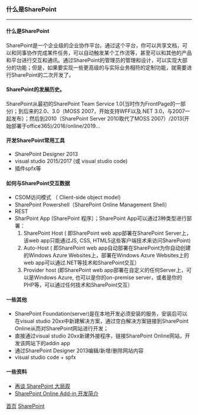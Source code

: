### 什么是SharePoint
-------

#### 什么是SharePoint
SharePoint是一个企业级的企业协作平台。通过这个平台，你可以共享文档，可以和同事协作完成某件任务，可以自动触发某个工作流等，甚至可以和其他的产品和平台进行交互和通讯。通过SharePoint的管理员的管理和设计，可以实现大部分的功能；但是，如果要实现一些更高级的与实际业务相符的定制功能，就需要进行SharePoint的二次开发了。

#### SharePoint的发展历史。
SharePoint从最初的SharePoint Team Service 1.0(当时作为FrontPage的一部分)；到后来的2.0、3.0（MOSS 2007，开始支持WFF以及.NET 3.0，与2007一起发布）；然后到2010（SharePoint Server 2010取代了MOSS 2007）/2013(开始部署于office365)/2016/online/2019...

#### 开发SharePoint常用工具
* SharePoint Designer 2013
* visual studio 2015/2017 (或 visual studio code)
* 插件spfx等

#### 如何与SharePoint交互数据
* CSOM访问模式 （ Client-side object model)
* SharePoint Powershell（SharePoint Online Management Shell）
* REST
* SharPoint App (SharePoint 程序）；SharePoint App可以通过3种类型进行部署：
  1. SharePoint Host ( 即SharePoint web app部署在SharePoint Server上，该web app只能通过JS, CSS, HTML5这些客户端技术来访问SharePoint)
  2. Auto-Host ( 即SharePoint web app自动部署在SharePoint为你自动创建的Windows Azure Websites上，部署在Windows Azure Websites上的web app可以通过.NET等技术和SharePoint交互）
  3. Provider host (即SharePoint web app部署在自定义的任何Server上，可以是Windows Azure, 也可以是你的on-premise server，或者是你的PHP等，可以通过任何技术和SharePoint交互）

#### 一些其他
* SharePoint Foundation(server)是在本地开发必须安装的服务，安装后可以在visual studio 20xx中新建解决方案，通过空白解决方案链接到SharePoint Online从而对SharePoint网站进行开发；
* 直接通过visual studio 20xx新建外接程序，链接SharePoint Online网站，开发该网站下的addin app
* 通过SharePoint Designer 2013编辑/新增/删除网站内容
* visual studio code + spfx


#### 一些资料
* [再谈 SharePoint 大局观](https://github.com/chenxizhang/office365dev/blob/master/docs/sharepoint.md)
* [SharePoint Online Add-in 开发简介](https://www.cnblogs.com/chenxizhang/p/8086816.html)




[首页](../../README.md) [SharePoint](SharePoint.md)
